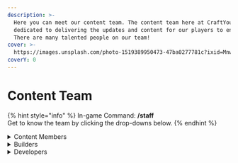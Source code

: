 ```yaml
---
description: >-
  Here you can meet our content team. The content team here at CraftYourTown are
  dedicated to delivering the updates and content for our players to enjoy.
  There are many talented people on our team!
cover: >-
  https://images.unsplash.com/photo-1519389950473-47ba0277781c?ixid=MnwxMjA3fDB8MHxwaG90by1wYWdlfHx8fGVufDB8fHx8&ixlib=rb-1.2.1&auto=format&fit=crop&w=2970&q=80
coverY: 0
---
```


# Content Team

{% hint style="info" %}
In-game Command: **/staff**\
Get to know the team by clicking the drop-downs below.
{% endhint %}

<details>

<summary>Content Members</summary>

Content members are fundamental to ensure the server is constantly adapting to the needs of the players. They give advise on how things should run, are active within the production of seasonal events and involved in large content updates.



<img src="../../.gitbook/assets/ernestyn.png" alt="" data-size="line"> **Ernestyn** - Joined v9.7 - Content Member - he/him

<img src="../../.gitbook/assets/Hakex.png" alt="" data-size="line"> **Hakex** - Joined v9.5 - Content Member - he/him&#x20;

<img src="../../.gitbook/assets/Chacknee.png" alt="" data-size="line"> **Chacknee** - Joined v3 - Content Member - he/him&#x20;

<img src="../../.gitbook/assets/JellyFluff.webp" alt="" data-size="line"> **JellyFluff** - Joined v8 - Content Member - she/her&#x20;

<img src="../../.gitbook/assets/powelus.png" alt="" data-size="line"> **Powelus** - Joined v9.9 - Content Member - he/him



</details>

<details>

<summary>Builders</summary>

Builders are fundamental to ensure the server looks _**stunning**._ The majority of our builds around the server are custom made by our skilled builders.

<img src="../../.gitbook/assets/Ceabed.png" alt="" data-size="line"> **Ceabed** - Joined v6 - Builder for CYT - he/him

</details>

<details>

<summary>Developers</summary>

Developers ensure the server is running smoothly and are also heavily involved with all of the fantastic custom features that the server has to offer. Without this team our server would not be as unique and engaging as it is today.

<img src="../../.gitbook/assets/skinmc-avatar (13).png" alt="" data-size="line"> **Arein** - Joined v1 - Developer - he/him

<img src="../../.gitbook/assets/skinmc-avatar (15).png" alt="" data-size="line"> **Oribuin** - Joined v9 - Developer - he/him

<img src="../../.gitbook/assets/skinmc-avatar (16).png" alt="" data-size="line"> **SirSalad** - Joined v9.3 - Developer - he/him

</details>

